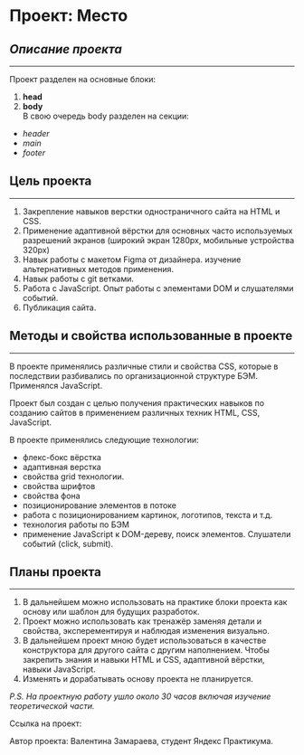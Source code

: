 # Проект: Место
 
## *Описание проекта*
_____
Проект разделен на основные блоки:  
1. **head**
2. **body**  
В свою очередь body разделен на секции:
* *header*
* *main* 
* *footer* 

## Цель проекта
_____
1. Закрепление навыков верстки одностраничного сайта на HTML и CSS.
2. Применение адаптивной вёрстки для основных часто используемых разрешений экранов (широкий экран 1280px, мобильные устройства 320px)
3. Навык работы с макетом Figma от дизайнера. изучение альтернативных методов применения.
4. Навык работы с git ветками.
5. Работа с JavaScript. Опыт работы с элементами DOM и слушателями событий.
6. Публикация сайта.

## Методы и свойства использованные в проекте
_____

В проекте применялись различные стили и свойства CSS, которые в последствии разбивались по организационной структуре БЭМ. Применялся JavaScript.

Проект был создан с целью получения практических навыков по созданию сайтов в применением различных техник HTML, CSS, JavaScript.

В проекте применялись следующие технологии:  
* флекс-бокс вёрстка
* адаптивная верстка 
* свойства grid технологии.
* свойства шрифтов
* свойства фона
* позиционирование элементов в потоке
* работа с позиционированием картинок, логотипов, текста и т.д.
* технология работы по БЭМ
* применение JavaScript к DOM-дереву, поиск элементов. Слушатели событий (click, submit).


## Планы проекта
_____

1. В дальнейшем можно использовать на практике блоки проекта как основу или шаблон для будущих разработок.
2. Проект можно использовать как тренажёр заменяя детали и свойства, эксперементируя и наблюдая изменения визуально. 
3. В дальнейшем проект мною будет использоваться в качестве конструктора для другого сайта с другим наполнением. Чтобы закрепить знания и навыки HTML и CSS, адаптивной вёрстки, навыки JavaScript.
4. Изменять и дорабатывать основу проекта не планируется.



*P.S. На проектную работу ушло около 30 часов включая изучение теоретической части.*

Ссылка на проект: 


Автор проекта: Валентина Замараева, студент Яндекс Практикума.